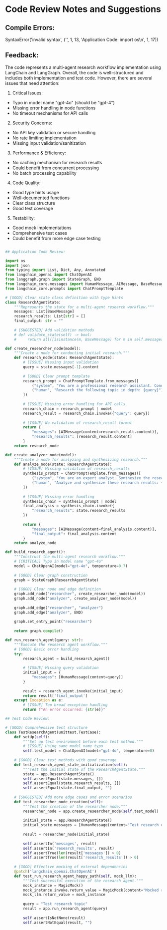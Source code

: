 # Code Review Notes and Suggestions

## Compile Errors:

SyntaxError('invalid syntax', ('<string>', 1, 13, 'Application Code: import os\n', 1, 17))

## Feedback:

The code represents a multi-agent research workflow implementation using LangChain and LangGraph. Overall, the code is well-structured and includes both implementation and test code. However, there are several issues that need attention:

1. Critical Issues:
- Typo in model name "gpt-4o" (should be "gpt-4")
- Missing error handling in node functions
- No timeout mechanisms for API calls

2. Security Concerns:
- No API key validation or secure handling
- No rate limiting implementation
- Missing input validation/sanitization

3. Performance & Efficiency:
- No caching mechanism for research results
- Could benefit from concurrent processing
- No batch processing capability

4. Code Quality:
- Good type hints usage
- Well-documented functions
- Clear class structure
- Good test coverage

5. Testability:
- Good mock implementations
- Comprehensive test cases
- Could benefit from more edge case testing

```python

## Application Code Review:

import os
import json
from typing import List, Dict, Any, Annotated
from langchain_openai import ChatOpenAI
from langgraph.graph import StateGraph, END
from langchain_core.messages import HumanMessage, AIMessage, BaseMessage
from langchain_core.prompts import ChatPromptTemplate

# [GOOD] Clear state class definition with type hints
class ResearchAgentState:
    """Represents the state for a multi-agent research workflow."""
    messages: List[BaseMessage]
    research_results: List[str] = []
    final_output: str = ""
    
    # [SUGGESTED] Add validation methods
    # def validate_state(self) -> bool:
    #     return all([isinstance(m, BaseMessage) for m in self.messages])

def create_researcher_node(model):
    """Create a node for conducting initial research."""
    def research_node(state: ResearchAgentState):
        # [ISSUE] Missing input validation
        query = state.messages[-1].content
        
        # [GOOD] Clear prompt template
        research_prompt = ChatPromptTemplate.from_messages([
            ("system", "You are a professional research assistant. Conduct comprehensive research."),
            ("human", "Research the following topic in depth: {query}")
        ])
        
        # [ISSUE] Missing error handling for API calls
        research_chain = research_prompt | model
        research_result = research_chain.invoke({"query": query})
        
        # [ISSUE] No validation of research_result format
        return {
            "messages": [AIMessage(content=research_result.content)],
            "research_results": [research_result.content]
        }
    return research_node

def create_analyzer_node(model):
    """Create a node for analyzing and synthesizing research."""
    def analyze_node(state: ResearchAgentState):
        # [ISSUE] Missing validation of research_results
        synthesis_prompt = ChatPromptTemplate.from_messages([
            ("system", "You are an expert analyst. Synthesize the research findings into a coherent report."),
            ("human", "Analyze and synthesize these research results: {research_results}")
        ])
        
        # [ISSUE] Missing error handling
        synthesis_chain = synthesis_prompt | model
        final_analysis = synthesis_chain.invoke({
            "research_results": state.research_results
        })
        
        return {
            "messages": [AIMessage(content=final_analysis.content)],
            "final_output": final_analysis.content
        }
    return analyze_node

def build_research_agent():
    """Construct the multi-agent research workflow."""
    # [CRITICAL] Typo in model name "gpt-4o"
    model = ChatOpenAI(model="gpt-4o", temperature=0.7)
    
    # [GOOD] Clear graph construction
    graph = StateGraph(ResearchAgentState)
    
    # [GOOD] Clear node and edge definition
    graph.add_node("researcher", create_researcher_node(model))
    graph.add_node("analyzer", create_analyzer_node(model))
    
    graph.add_edge("researcher", "analyzer")
    graph.add_edge("analyzer", END)
    
    graph.set_entry_point("researcher")
    
    return graph.compile()

def run_research_agent(query: str):
    """Execute the research agent workflow."""
    # [GOOD] Basic error handling
    try:
        research_agent = build_research_agent()
        
        # [ISSUE] Missing query validation
        initial_input = {
            "messages": [HumanMessage(content=query)]
        }
        
        result = research_agent.invoke(initial_input)
        return result['final_output']
    except Exception as e:
        # [ISSUE] Too broad exception handling
        return f"An error occurred: {str(e)}"

## Test Code Review:

# [GOOD] Comprehensive test structure
class TestResearchAgent(unittest.TestCase):
    def setUp(self):
        """Set up test environment before each test method."""
        # [ISSUE] Using same model name typo
        self.test_model = ChatOpenAI(model="gpt-4o", temperature=0)
    
    # [GOOD] Clear test methods with good coverage
    def test_research_agent_state_initialization(self):
        """Test the initial state of the ResearchAgentState."""
        state = app.ResearchAgentState()
        self.assertEqual(state.messages, [])
        self.assertEqual(state.research_results, [])
        self.assertEqual(state.final_output, "")
    
    # [SUGGESTED] Add more edge cases and error scenarios
    def test_researcher_node_creation(self):
        """Test the creation of the researcher node."""
        researcher_node = app.create_researcher_node(self.test_model)
        
        initial_state = app.ResearchAgentState()
        initial_state.messages = [HumanMessage(content="Test research query")]
        
        result = researcher_node(initial_state)
        
        self.assertIn('messages', result)
        self.assertIn('research_results', result)
        self.assertTrue(len(result['messages']) > 0)
        self.assertTrue(len(result['research_results']) > 0)
    
    # [GOOD] Effective mocking of external dependencies
    @patch('langchain_openai.ChatOpenAI')
    def test_run_research_agent_happy_path(self, mock_llm):
        """Test successful execution of the research agent."""
        mock_instance = MagicMock()
        mock_instance.invoke.return_value = MagicMock(content="Mocked research output")
        mock_llm.return_value = mock_instance
        
        query = "Test research topic"
        result = app.run_research_agent(query)
        
        self.assertIsNotNone(result)
        self.assertNotEqual(result, "")
```
